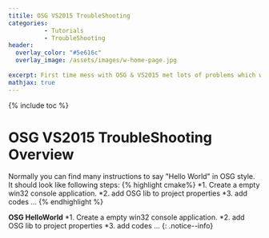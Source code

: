 ```yaml
---
titile: OSG VS2015 TroubleShooting
categories: 
          - Tutorials
          - TroubleShooting
header:
  overlay_color: "#5e616c"
  overlay_image: /assets/images/w-home-page.jpg
  
excerpt: First time mess with OSG & VS2015 met lots of problems which were really tricky, I decide to write this information, hope it can help others.
mathjax: true
---
```


{% include toc %}


# OSG VS2015 TroubleShooting Overview
Normally you can find many instructions to say "Hello World" in OSG style.  
It should look like following steps:
{% highlight cmake%}
*1. Create a empty win32 console application.
*2. add OSG lib to project properties
*3. add codes
... 
{% endhighlight %}

**OSG HelloWorld**
*1. Create a empty win32 console application.
*2. add OSG lib to project properties
*3. add codes
... 
{: .notice--info}

